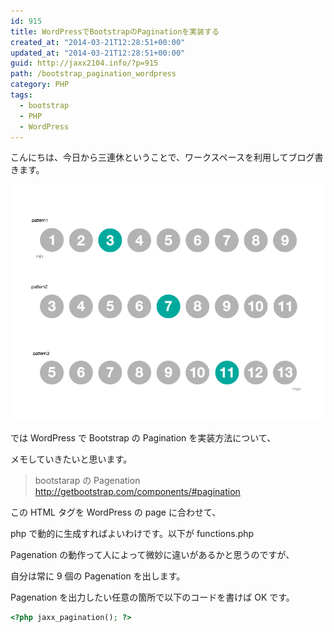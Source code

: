 ```yaml
---
id: 915
title: WordPressでBootstrapのPaginationを実装する
created_at: "2014-03-21T12:28:51+00:00"
updated_at: "2014-03-21T12:28:51+00:00"
guid: http://jaxx2104.info/?p=915
path: /bootstrap_pagination_wordpress
category: PHP
tags:
  - bootstrap
  - PHP
  - WordPress
---
```


こんにちは、今日から三連休ということで、ワークスペースを利用してブログ書きます。

![](./pagenation-01.png)

では WordPress で Bootstrap の Pagination を実装方法について、

メモしていきたいと思います。

> bootstarap の Pagenation
> http://getbootstrap.com/components/#pagination

<!--more-->

この HTML タグを WordPress の page に合わせて、

php で動的に生成すればよいわけです。以下が functions.php

Pagenation の動作って人によって微妙に違いがあるかと思うのですが、

自分は常に 9 個の Pagenation を出します。

Pagenation を出力したい任意の箇所で以下のコードを書けば OK です。

```php
<?php jaxx_pagination(); ?>
```
